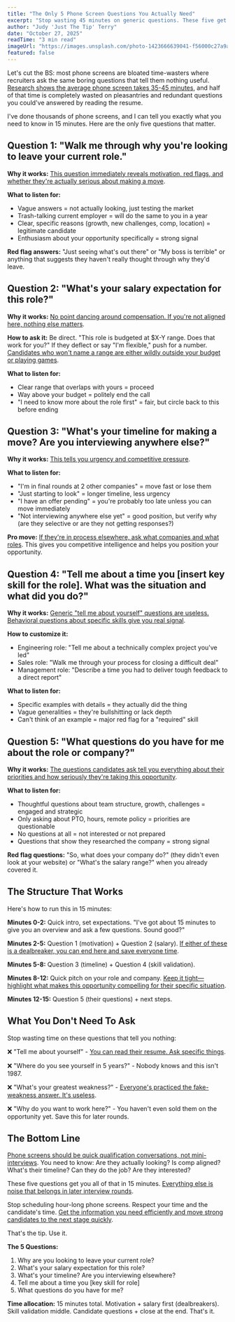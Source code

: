 ```yaml
---
title: "The Only 5 Phone Screen Questions You Actually Need"
excerpt: "Stop wasting 45 minutes on generic questions. These five get you everything you need to know in 15 minutes flat."
author: "Judy 'Just The Tip' Terry"
date: "October 27, 2025"
readTime: "3 min read"
imageUrl: "https://images.unsplash.com/photo-1423666639041-f56000c27a9a?w=800&q=80"
featured: false
---
```


Let's cut the BS: most phone screens are bloated time-wasters where recruiters ask the same boring questions that tell them nothing useful. [Research shows the average phone screen takes 35-45 minutes](https://www.linkedin.com/business/talent/blog/talent-acquisition/phone-screen-best-practices), and half of that time is completely wasted on pleasantries and redundant questions you could've answered by reading the resume.

I've done thousands of phone screens, and I can tell you exactly what you need to know in 15 minutes. Here are the only five questions that matter.

## Question 1: "Walk me through why you're looking to leave your current role."

**Why it works:** [This question immediately reveals motivation, red flags, and whether they're actually serious about making a move](https://www.ere.net/phone-screen-questions-motivation/).

**What to listen for:**
- Vague answers = not actually looking, just testing the market
- Trash-talking current employer = will do the same to you in a year
- Clear, specific reasons (growth, new challenges, comp, location) = legitimate candidate
- Enthusiasm about your opportunity specifically = strong signal

**Red flag answers:** "Just seeing what's out there" or "My boss is terrible" or anything that suggests they haven't really thought through why they'd leave.

## Question 2: "What's your salary expectation for this role?"

**Why it works:** [No point dancing around compensation. If you're not aligned here, nothing else matters](https://www.payscale.com/research-and-insights/salary-negotiation-phone-screen/).

**How to ask it:** Be direct. "This role is budgeted at $X-Y range. Does that work for you?" If they deflect or say "I'm flexible," push for a number. [Candidates who won't name a range are either wildly outside your budget or playing games](https://www.linkedin.com/business/talent/blog/talent-acquisition/salary-expectations-conversation).

**What to listen for:**
- Clear range that overlaps with yours = proceed
- Way above your budget = politely end the call
- "I need to know more about the role first" = fair, but circle back to this before ending

## Question 3: "What's your timeline for making a move? Are you interviewing anywhere else?"

**Why it works:** [This tells you urgency and competitive pressure](https://recruitingdaily.com/candidate-timeline-and-competing-offers/).

**What to listen for:**
- "I'm in final rounds at 2 other companies" = move fast or lose them
- "Just starting to look" = longer timeline, less urgency
- "I have an offer pending" = you're probably too late unless you can move immediately
- "Not interviewing anywhere else yet" = good position, but verify why (are they selective or are they not getting responses?)

**Pro move:** [If they're in process elsewhere, ask what companies and what roles](https://www.ere.net/competitive-intelligence-phone-screens/). This gives you competitive intelligence and helps you position your opportunity.

## Question 4: "Tell me about a time you [insert key skill for the role]. What was the situation and what did you do?"

**Why it works:** [Generic "tell me about yourself" questions are useless. Behavioral questions about specific skills give you real signal](https://www.shrm.org/topics-tools/news/talent-acquisition/behavioral-interview-questions-phone-screens).

**How to customize it:**
- Engineering role: "Tell me about a technically complex project you've led"
- Sales role: "Walk me through your process for closing a difficult deal"
- Management role: "Describe a time you had to deliver tough feedback to a direct report"

**What to listen for:**
- Specific examples with details = they actually did the thing
- Vague generalities = they're bullshitting or lack depth
- Can't think of an example = major red flag for a "required" skill

## Question 5: "What questions do you have for me about the role or company?"

**Why it works:** [The questions candidates ask tell you everything about their priorities and how seriously they're taking this opportunity](https://www.linkedin.com/business/talent/blog/talent-acquisition/candidate-questions-quality-signal).

**What to listen for:**
- Thoughtful questions about team structure, growth, challenges = engaged and strategic
- Only asking about PTO, hours, remote policy = priorities are questionable
- No questions at all = not interested or not prepared
- Questions that show they researched the company = strong signal

**Red flag questions:** "So, what does your company do?" (they didn't even look at your website) or "What's the salary range?" when you already covered it.

## The Structure That Works

Here's how to run this in 15 minutes:

**Minutes 0-2:** Quick intro, set expectations. "I've got about 15 minutes to give you an overview and ask a few questions. Sound good?"

**Minutes 2-5:** Question 1 (motivation) + Question 2 (salary). [If either of these is a dealbreaker, you can end here and save everyone time](https://www.ere.net/efficient-phone-screens/).

**Minutes 5-8:** Question 3 (timeline) + Question 4 (skill validation).

**Minutes 8-12:** Quick pitch on your role and company. [Keep it tight—highlight what makes this opportunity compelling for their specific situation](https://recruitingdaily.com/selling-the-role-phone-screen/).

**Minutes 12-15:** Question 5 (their questions) + next steps.

## What You Don't Need To Ask

Stop wasting time on these questions that tell you nothing:

❌ "Tell me about yourself" - [You can read their resume. Ask specific things](https://www.theladders.com/career-advice/phone-screen-questions-to-avoid).

❌ "Where do you see yourself in 5 years?" - Nobody knows and this isn't 1987.

❌ "What's your greatest weakness?" - [Everyone's practiced the fake-weakness answer. It's useless](https://www.askamanager.org/2023/04/greatest-weakness-question-needs-to-die.html).

❌ "Why do you want to work here?" - You haven't even sold them on the opportunity yet. Save this for later rounds.

## The Bottom Line

[Phone screens should be quick qualification conversations, not mini-interviews](https://www.linkedin.com/business/talent/blog/talent-acquisition/phone-screen-efficiency). You need to know: Are they actually looking? Is comp aligned? What's their timeline? Can they do the job? Are they interested?

These five questions get you all of that in 15 minutes. [Everything else is noise that belongs in later interview rounds](https://www.gartner.com/en/human-resources/topics/interview-process-efficiency).

Stop scheduling hour-long phone screens. Respect your time and the candidate's time. [Get the information you need efficiently and move strong candidates to the next stage quickly](https://www.ere.net/speed-wins-recruiting-2025/).

That's the tip. Use it.

**The 5 Questions:**

1. Why are you looking to leave your current role?
2. What's your salary expectation for this role?
3. What's your timeline? Are you interviewing elsewhere?
4. Tell me about a time you [key skill for role]
5. What questions do you have for me?

**Time allocation:** 15 minutes total. Motivation + salary first (dealbreakers). Skill validation middle. Candidate questions + close at the end. That's it.
